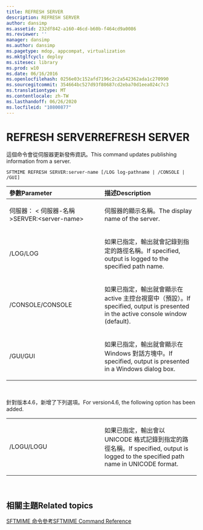 ```yaml
---
title: REFRESH SERVER
description: REFRESH SERVER
author: dansimp
ms.assetid: 232df842-a160-46cd-b60b-f464cd9a0086
ms.reviewer: ''
manager: dansimp
ms.author: dansimp
ms.pagetype: mdop, appcompat, virtualization
ms.mktglfcycl: deploy
ms.sitesec: library
ms.prod: w10
ms.date: 06/16/2016
ms.openlocfilehash: 0256e03c152afd7196c2c2a542362ada1c270990
ms.sourcegitcommit: 354664bc527d93f80687cd2eba70d1eea024c7c3
ms.translationtype: MT
ms.contentlocale: zh-TW
ms.lasthandoff: 06/26/2020
ms.locfileid: "10800877"
---
```

# <span data-ttu-id="cc1fc-103">REFRESH SERVER</span><span class="sxs-lookup"><span data-stu-id="cc1fc-103">REFRESH SERVER</span></span>


<span data-ttu-id="cc1fc-104">這個命令會從伺服器更新發佈資訊。</span><span class="sxs-lookup"><span data-stu-id="cc1fc-104">This command updates publishing information from a server.</span></span>

`SFTMIME REFRESH SERVER:server-name [/LOG log-pathname | /CONSOLE | /GUI]`

<table>
<colgroup>
<col width="50%" />
<col width="50%" />
</colgroup>
<thead>
<tr class="header">
<th align="left"><span data-ttu-id="cc1fc-105">參數</span><span class="sxs-lookup"><span data-stu-id="cc1fc-105">Parameter</span></span></th>
<th align="left"><span data-ttu-id="cc1fc-106">描述</span><span class="sxs-lookup"><span data-stu-id="cc1fc-106">Description</span></span></th>
</tr>
</thead>
<tbody>
<tr class="odd">
<td align="left"><p><span data-ttu-id="cc1fc-107">伺服器： &lt; 伺服器-名稱&gt;</span><span class="sxs-lookup"><span data-stu-id="cc1fc-107">SERVER:&lt;server-name&gt;</span></span></p></td>
<td align="left"><p><span data-ttu-id="cc1fc-108">伺服器的顯示名稱。</span><span class="sxs-lookup"><span data-stu-id="cc1fc-108">The display name of the server.</span></span></p></td>
</tr>
<tr class="even">
<td align="left"><p><span data-ttu-id="cc1fc-109">/LOG</span><span class="sxs-lookup"><span data-stu-id="cc1fc-109">/LOG</span></span></p></td>
<td align="left"><p><span data-ttu-id="cc1fc-110">如果已指定，輸出就會記錄到指定的路徑名稱。</span><span class="sxs-lookup"><span data-stu-id="cc1fc-110">If specified, output is logged to the specified path name.</span></span></p></td>
</tr>
<tr class="odd">
<td align="left"><p><span data-ttu-id="cc1fc-111">/CONSOLE</span><span class="sxs-lookup"><span data-stu-id="cc1fc-111">/CONSOLE</span></span></p></td>
<td align="left"><p><span data-ttu-id="cc1fc-112">如果已指定，輸出就會顯示在 active 主控台視窗中（預設）。</span><span class="sxs-lookup"><span data-stu-id="cc1fc-112">If specified, output is presented in the active console window (default).</span></span></p></td>
</tr>
<tr class="even">
<td align="left"><p><span data-ttu-id="cc1fc-113">/GUI</span><span class="sxs-lookup"><span data-stu-id="cc1fc-113">/GUI</span></span></p></td>
<td align="left"><p><span data-ttu-id="cc1fc-114">如果已指定，輸出就會顯示在 Windows 對話方塊中。</span><span class="sxs-lookup"><span data-stu-id="cc1fc-114">If specified, output is presented in a Windows dialog box.</span></span></p></td>
</tr>
</tbody>
</table>

 

<span data-ttu-id="cc1fc-115">針對版本4.6，新增了下列選項。</span><span class="sxs-lookup"><span data-stu-id="cc1fc-115">For version4.6, the following option has been added.</span></span>

<table>
<colgroup>
<col width="50%" />
<col width="50%" />
</colgroup>
<tbody>
<tr class="odd">
<td align="left"><p><span data-ttu-id="cc1fc-116">/LOGU</span><span class="sxs-lookup"><span data-stu-id="cc1fc-116">/LOGU</span></span></p></td>
<td align="left"><p><span data-ttu-id="cc1fc-117">如果已指定，輸出會以 UNICODE 格式記錄到指定的路徑名稱。</span><span class="sxs-lookup"><span data-stu-id="cc1fc-117">If specified, output is logged to the specified path name in UNICODE format.</span></span></p></td>
</tr>
</tbody>
</table>

 

## <span data-ttu-id="cc1fc-118">相關主題</span><span class="sxs-lookup"><span data-stu-id="cc1fc-118">Related topics</span></span>


[<span data-ttu-id="cc1fc-119">SFTMIME 命令參考</span><span class="sxs-lookup"><span data-stu-id="cc1fc-119">SFTMIME Command Reference</span></span>](sftmime--command-reference.md)

 

 





